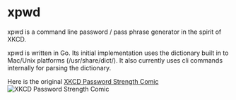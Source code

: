 # xpwd

xpwd is a command line password / pass phrase generator in the spirit of XKCD.

xpwd is written in Go. Its initial implementation uses the dictionary built in to Mac/Unix platforms (/usr/share/dict/). It also currently uses cli commands internally for parsing the dictionary.

Here is the original [XKCD Password Strength Comic](http://xkcd.com/936/)
![XKCD Password Strength Comic](http://imgs.xkcd.com/comics/password_strength.png)
